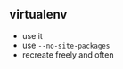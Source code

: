 <!SLIDE incremental>

## virtualenv ##

* use it
* use `--no-site-packages`
* recreate freely and often
